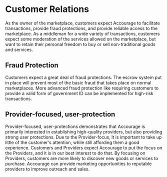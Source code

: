 # Customer Relations

As the owner of the marketplace, customers expect Accourage to facilitate transactions, provide fraud protections, and provide reliable access to the marketplace. As a middleman for a wide variety of transactions, customers expect some moderation of the services allowed on the marketplace, but want to retain their personal freedom to buy or sell non-traditional goods and services. 

## Fraud Protection
Customers expect a great deal of fraud protections. The escrow system put in place will prevent most of the basic fraud that takes place on normal marketplaces. More advanced fraud protection like requiring customers to provide a valid form of government ID can be implemented for high-risk transactions. 

## Provider-focused, user-protection
Provider-focused, user-protections demonstrates that Accourage is primarily interested in establishing high-quality providers, but also providing strong user protections. Due to the Provider-focus, It is important to take up little of the customer's attention, while still affording them a good experience. Customers and Providers expect Accourage to put the focus on the Providers, and it is in our best interest to do that. By focusing on Providers, customers are more likely to discover new goods or services to purchase. Accourage can provide marketing opportunities to reputable providers to improve outreach and sales.
